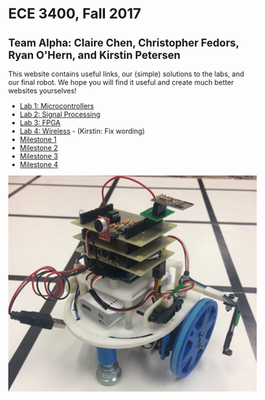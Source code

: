 # ECE 3400, Fall 2017
## Team Alpha: Claire Chen, Christopher Fedors, Ryan O'Hern, and Kirstin Petersen

This website contains useful links, our (simple) solutions to the labs, and our final robot. We hope you will find it useful and create much better websites yourselves!

* [Lab 1: Microcontrollers](./docs/lab1.md)
* [Lab 2: Signal Processing](./docs/lab2.md)
* [Lab 3: FPGA](./docs/lab3.md)
* [Lab 4: Wireless](./docs/lab4.md) - (Kirstin: Fix wording)
* [Milestone 1](./docs/milestone1.md) 
* [Milestone 2](./docs/milestone2.md)
* [Milestone 3](./docs/milestone3.md)
* [Milestone 4](./docs/milestone4.md)

![robot](./docs/images/robot.png)




